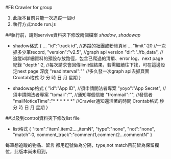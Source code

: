 #FB Crawler for group
1. 此版本目前只能一次追蹤一個id
2. 執行方式:node run.js

##執行前，請到servive資料夾下修改兩個檔案 *shadow*, *shadowap*

- shadow格式
{
...
        "id":"track id",    //追蹤的社團或粉絲頁id
...
        "limit":20  //一次抓多少筆record,
        "version":"v2.5",   //graph api version
        "dir":"./fb_data",  //追蹤id詳細資料的預設存放路徑，包含已爬過的清單、error log、next page紀錄
        "depth":2,  //每次請求會回傳limit個結果，若需繼續往下找，可在這邊設定next page 深度
        "readInterval":""   //多久發一次graph api去抓頁面 Crontab格式 秒 分 時 日 月 星期
}

- shadowap格式
{
        "id":"App ID",  //須申請開法者專案
        "yoyo":"App Secret", //須申請開法者專案
        "tomail":"",    //通知哪個信箱
        "frommail":"",  //發信者
        "mailNoticeTime":"* * * * * *" //Crawler通知還活著的時間  Crontab格式 秒 分 時 日 月 星期
}

##以及到control資料夾下修改list file

- list格式
{
        "item":"item1,item2....,itemN",
        "type":"none",
        "not":"none",
        "match":0,
        comment_track":"comment1,comment2...commentN"
}

每筆想追蹤的物品、留言 都用逗號做為分隔，type,not match目前皆為保留欄位，此版本尚未用到，
